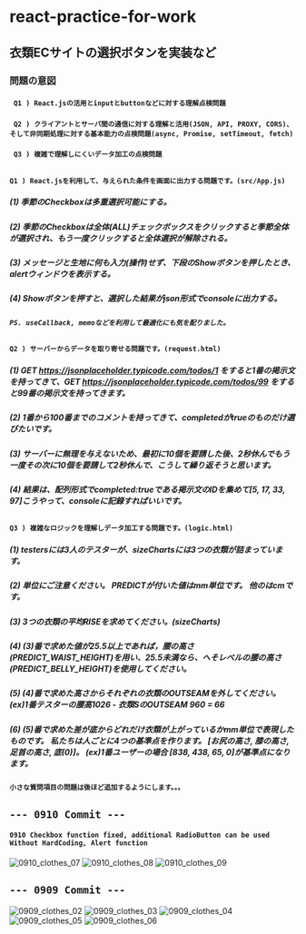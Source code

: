 # react-practice-for-work
## 衣類ECサイトの選択ボタンを実装など
### 問題の意図
#### ` Q1 ) React.jsの活用とinputとbuttonなどに対する理解点検問題`
#### ` Q2 ) クライアントとサーバ間の通信に対する理解と活用(JSON, API, PROXY, CORS)、そして非同期処理に対する基本能力の点検問題(async, Promise, setTimeout, fetch)`
#### ` Q3 ) 複雑で理解しにくいデータ加工の点検問題`

##
#### `Q1 ) React.jsを利用して、与えられた条件を画面に出力する問題です。(src/App.js)`
##### (1) 季節のCheckboxは多重選択可能にする。
##### (2) 季節のCheckboxは全体(ALL)チェックボックスをクリックすると季節全体が選択され、もう一度クリックすると全体選択が解除される。
##### (3) メッセージと生地に何も入力(操作)せず、下段のShowボタンを押したとき、alertウィンドウを表示する。
##### (4) Showボタンを押すと、選択した結果がjson形式でconsoleに出力する。
##### `PS. useCallback, memoなどを利用して最適化にも気を配りました。`

##
#### `Q2 ) サーバーからデータを取り寄せる問題です。(request.html)`
##### (1) GET https://jsonplaceholder.typicode.com/todos/1 をすると1番の掲示文を持ってきて、GET  https://jsonplaceholder.typicode.com/todos/99 をすると99番の掲示文を持ってきます。
##### (2) 1番から100番までのコメントを持ってきて、completedがtrueのものだけ選びたいです。
##### (3) サーバーに無理を与えないため、最初に10個を要請した後、2秒休んでもう一度その次に10個を要請して2秒休んで、こうして繰り返そうと思います。
##### (4) 結果は、配列形式でcompleted:trueである掲示文のIDを集めて[5, 17, 33, 97]こうやって、consoleに記録すればいいです。

##
#### `Q3 ) 複雑なロジックを理解しデータ加工する問題です。(logic.html)`
##### (1) testersには3人のテスターが、sizeChartsには3つの衣類が詰まっています。
##### (2) 単位にご注意ください。 PREDICTが付いた値はmm単位です。 他のはcmです。
##### (3) 3つの衣類の平均RISEを求めてください。(sizeCharts)
##### (4) (3)番で求めた値が25.5以上であれば，腰の高さ(PREDICT_WAIST_HEIGHT)を用い、25.5未満なら、へそレベルの腰の高さ(PREDICT_BELLY_HEIGHT)を使用してください。
##### (5) (4)番で求めた高さからそれぞれの衣類のOUTSEAMを外してください。 (ex)1番テスターの腰高1026 - 衣類SのOUTSEAM 960 = 66
##### (6) (5)番で求めた差が底からどれだけ衣類が上がっているかmm単位で表現したものです。 私たちは人ごとに4つの基準点を作ります。 [お尻の高さ, 膝の高さ, 足首の高さ, 底(0)]。 (ex)1番ユーザーの場合 [838, 438, 65, 0]が基準点になります。

#### `小さな質問項目の問題は後ほど追加するようにします。。。`


##
## `--- 0910 Commit ---` 
#### `0910 Checkbox function fixed, additional RadioButton can be used Without HardCoding, Alert function`
![0910_clothes_07](https://user-images.githubusercontent.com/49154920/92700257-92f7bd80-f389-11ea-807a-d34680280424.PNG)
![0910_clothes_08](https://user-images.githubusercontent.com/49154920/92700258-92f7bd80-f389-11ea-918b-87da037d9d29.PNG)
![0910_clothes_09](https://user-images.githubusercontent.com/49154920/92700254-91c69080-f389-11ea-87d2-d52e3ceb10cb.PNG)


## `--- 0909 Commit ---`
![0909_clothes_02](https://user-images.githubusercontent.com/49154920/92607627-4f507580-f2ef-11ea-901b-ffca44965992.PNG)
![0909_clothes_03](https://user-images.githubusercontent.com/49154920/92607630-5081a280-f2ef-11ea-80f1-9de1a64c50dc.PNG)
![0909_clothes_04](https://user-images.githubusercontent.com/49154920/92607631-5081a280-f2ef-11ea-83de-b2433e3ce98c.PNG)
![0909_clothes_05](https://user-images.githubusercontent.com/49154920/92607633-5081a280-f2ef-11ea-9d7e-2151954974cf.PNG)
![0909_clothes_06](https://user-images.githubusercontent.com/49154920/92607635-511a3900-f2ef-11ea-9e0d-13ee215dc758.PNG)
